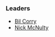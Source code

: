 ### Leaders

* [Bil Corry](mailto:bil.corry@owasp.org)
* [Nick McNulty](mailto:nick.mcnulty@owasp.org)
